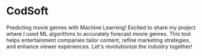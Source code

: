# CodSoft
Predicting movie genres with Machine Learning! Excited to share my project where I used ML algorithms to accurately forecast movie genres. This tool helps entertainment companies tailor content, refine marketing strategies, and enhance viewer experiences. Let's revolutionize the industry together! 
